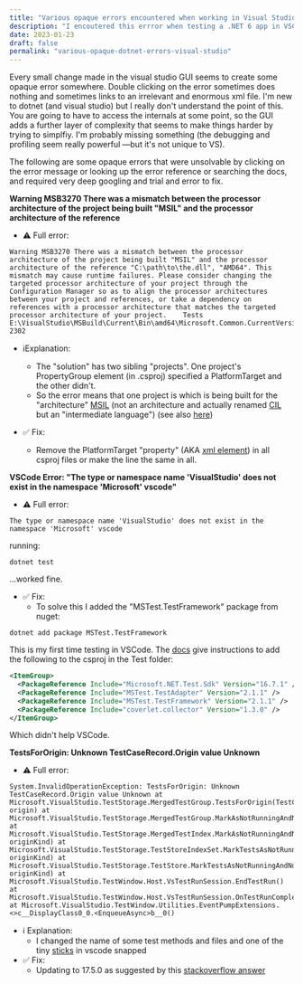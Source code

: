 ```yaml
---
title: "Various opaque errors encountered when working in Visual Studio using the dotnet framework"
description: "I encoutered this errror when testing a .NET 6 app in VSCode and found a solution"
date: 2023-01-23
draft: false
permalink: "various-opaque-dotnet-errors-visual-studio"
---
```


Every small change made in the visual studio GUI seems to create some opaque error somewhere. Double clicking on the error sometimes does nothing and sometimes links to an irrelevant and enormous xml file. I'm new to dotnet (and visual studio) but I really don't understand the point of this. You are going to have to access the internals at some point, so the GUI adds a further layer of complexity that seems to make things harder by trying to simplfiy. I'm probably missing something (the debugging and profiling seem really powerful —but it's not unique to VS).

The following are some opaque errors that were unsolvable by clicking on the error message or looking up the error reference or searching the docs, and required very deep googling and trial and error to fix.



**Warning MSB3270 There was a mismatch between the processor architecture of the project being built "MSIL" and the processor architecture of the reference**

- :warning:​ Full error:

```
Warning	MSB3270	There was a mismatch between the processor architecture of the project being built "MSIL" and the processor architecture of the reference "C:\path\to\the.dll", "AMD64". This mismatch may cause runtime failures. Please consider changing the targeted processor architecture of your project through the Configuration Manager so as to align the processor architectures between your project and references, or take a dependency on references with a processor architecture that matches the targeted processor architecture of your project.	Tests	E:\VisualStudio\MSBuild\Current\Bin\amd64\Microsoft.Common.CurrentVersion.targets	2302 
```

- :information_source:​ Explanation:
    - The "solution" has two sibling "projects". One project's PropertyGroup element (in .csproj) specified a PlatformTarget and the other didn't. 
    - So the error means that one project is which is being built for the "architecture" [MSIL](https://archive.ph/XtWjJ) (not an architecture and actually renamed [CIL](https://archive.ph/jnPyi) but an "intermediate language") (see also [here](https://learn.microsoft.com/en-us/dotnet/standard/managed-execution-process))

- :white_check_mark: Fix:
    - Remove the PlatformTarget "property" (AKA [xml element](https://www.w3.org/TR/xml/#elemdecls:~:text=%5BDefinition%3A%20Each%20XML%20document%20contains%20one%20or%20more%20elements%2C)) in all csproj files or make the line the same in all.



**VSCode Error: "The type or namespace name 'VisualStudio' does not exist in the namespace 'Microsoft' vscode"**

- :warning: Full error:
```
The type or namespace name 'VisualStudio' does not exist in the namespace 'Microsoft' vscode
```

running:

```shell
dotnet test
```

…worked fine.

- :white_check_mark: Fix: 
    - To solve this I added the "MSTest.TestFramework" package from nuget:

```shell
dotnet add package MSTest.TestFramework
```

This is my first time testing in VSCode. The [docs](https://learn.microsoft.com/en-us/dotnet/core/testing/unit-testing-with-mstest) give instructions to add the following to the csproj in the Test folder:

```xml
<ItemGroup>
  <PackageReference Include="Microsoft.NET.Test.Sdk" Version="16.7.1" />
  <PackageReference Include="MSTest.TestAdapter" Version="2.1.1" />
  <PackageReference Include="MSTest.TestFramework" Version="2.1.1" />
  <PackageReference Include="coverlet.collector" Version="1.3.0" />
</ItemGroup>
```

Which didn't help VSCode.



**TestsForOrigin: Unknown TestCaseRecord.Origin value Unknown**

- :warning: Full error:

```
System.InvalidOperationException: TestsForOrigin: Unknown TestCaseRecord.Origin value Unknown at Microsoft.VisualStudio.TestStorage.MergedTestGroup.TestsForOrigin(TestCaseOrigin origin) at Microsoft.VisualStudio.TestStorage.MergedTestGroup.MarkAsNotRunningAndNotPending() at Microsoft.VisualStudio.TestStorage.MergedTestIndex.MarkAsNotRunningAndNotPending(TestCaseOriginKind originKind) at Microsoft.VisualStudio.TestStorage.TestStoreIndexSet.MarkTestsAsNotRunningAndNotPending(TestCaseOriginKind originKind) at Microsoft.VisualStudio.TestStorage.TestStore.MarkTestsAsNotRunningAndNotPending(TestCaseOriginKind originKind) at Microsoft.VisualStudio.TestWindow.Host.VsTestRunSession.EndTestRun() at Microsoft.VisualStudio.TestWindow.Host.VsTestRunSession.OnTestRunCompleted() at Microsoft.VisualStudio.TestWindow.Utilities.EventPumpExtensions.<>c__DisplayClass0_0.<EnqueueAsync>b__0()
```

- :information_source: Explanation:
    - I changed the name of some test methods and files and one of the tiny [sticks](https://archive.md/7j8Ux) in vscode snapped
- :white_check_mark: Fix:
    - Updating to 17.5.0 as suggested by this [stackoverflow answer](https://stackoverflow.com/a/74879105)

